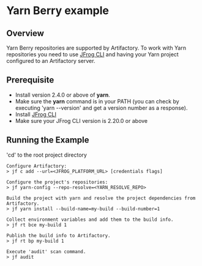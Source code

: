 # Yarn Berry example

## Overview
Yarn Berry repositories are supported by Artifactory.
To work with Yarn repositories you need to use [JFrog CLI](https://www.jfrog.com/confluence/display/CLI/CLI+for+JFrog+Artifactory) and having your Yarn project configured to an Artifactory server.

## Prerequisite
* Install version 2.4.0 or above of **yarn**.
* Make sure the **yarn** command is in your PATH (you can check by executing 'yarn --version' and get a version number as a response).
* Install [JFrog CLI](https://jfrog.com/getcli/)
* Make sure your JFrog CLI version is 2.20.0 or above

## Running the Example
'cd' to the root project directory

```console
Configure Artifactory:
> jf c add --url=<JFROG_PLATFORM_URL> [credentials flags]

Configure the project's repositories:
> jf yarn-config --repo-resolve=<YARN_RESOLVE_REPO>

Build the project with yarn and resolve the project dependencies from Artifactory.
> jf yarn install --build-name=my-build --build-number=1 

Collect environment variables and add them to the build info.
> jf rt bce my-build 1

Publish the build info to Artifactory.
> jf rt bp my-build 1

Execute 'audit' scan command.
> jf audit
```
